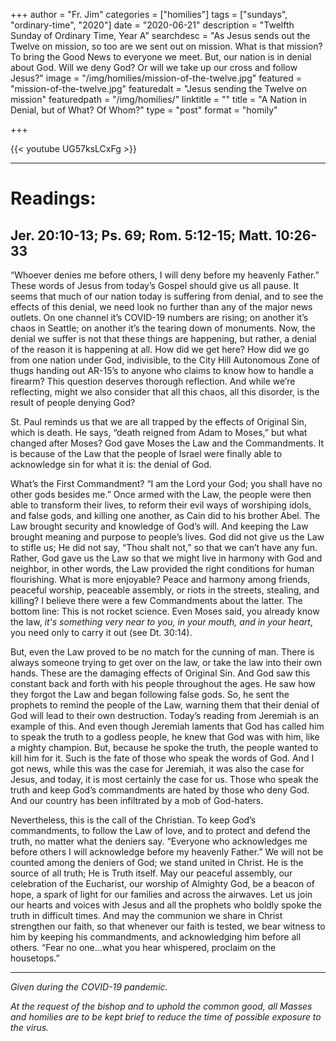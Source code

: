 +++
author = "Fr. Jim"
categories = ["homilies"]
tags = ["sundays", "ordinary-time", "2020"]
date = "2020-06-21"
description = "Twelfth Sunday of Ordinary Time, Year A"
searchdesc = "As Jesus sends out the Twelve on mission, so too are we sent out on mission. What is that mission? To bring the Good News to everyone we meet. But, our nation is in denial about God. Will we deny God? Or will we take up our cross and follow Jesus?"
image = "/img/homilies/mission-of-the-twelve.jpg"
featured = "mission-of-the-twelve.jpg"
featuredalt = "Jesus sending the Twelve on mission"
featuredpath = "/img/homilies/"
linktitle = ""
title = "A Nation in Denial, but of What? Of Whom?"
type = "post"
format = "homily"

+++

{{< youtube UG57ksLCxFg >}}

---

# Readings:
## Jer. 20:10-13; Ps. 69; Rom. 5:12-15; Matt. 10:26-33

“Whoever denies me before others, I will deny before my heavenly Father.” These words of Jesus from today’s Gospel should give us all pause. It seems that much of our nation today is suffering from denial, and to see the effects of this denial, we need look no further than any of the major news outlets. On one channel it’s COVID-19 numbers are rising; on another it’s chaos in Seattle; on another it’s the tearing down of monuments. Now, the denial we suffer is not that these things are happening, but rather, a denial of the reason it is happening at all. How did we get here? How did we go from one nation under God, indivisible, to the City Hill Autonomous Zone of thugs handing out AR-15’s to anyone who claims to know how to handle a firearm? This question deserves thorough reflection. And while we’re reflecting, might we also consider that all this chaos, all this disorder, is the result of people denying God?

St. Paul reminds us that we are all trapped by the effects of Original Sin, which is death. He says, “death reigned from Adam to Moses,” but what changed after Moses? God gave Moses the Law and the Commandments. It is because of the Law that the people of Israel were finally able to acknowledge sin for what it is: the denial of God.

What’s the First Commandment? “I am the Lord your God; you shall have no other gods besides me.” Once armed with the Law, the people were then able to transform their lives, to reform their evil ways of worshiping idols, and false gods, and killing one another, as Cain did to his brother Abel. The Law brought security and knowledge of God’s will. And keeping the Law brought meaning and purpose to people’s lives. God did not give us the Law to stifle us; He did not say, “Thou shalt not,” so that we can’t have any fun. Rather, God gave us the Law so that we might live in harmony with God and neighbor, in other words, the Law provided the right conditions for human flourishing. What is more enjoyable? Peace and harmony among friends, peaceful worship, peaceable assembly, or riots in the streets, stealing, and killing? I believe there were a few Commandments about the latter. The bottom line: This is not rocket science. Even Moses said, you already know the law, *it's something very near to you, in your mouth, and in your heart*, you need only to carry it out (see Dt. 30:14).

But, even the Law proved to be no match for the cunning of man. There is always someone trying to get over on the law, or take the law into their own hands. These are the damaging effects of Original Sin. And God saw this constant back and forth with his people throughout the ages. He saw how they forgot the Law and began following false gods. So, he sent the prophets to remind the people of the Law, warning them that their denial of God will lead to their own destruction. Today’s reading from Jeremiah is an example of this. And even though Jeremiah laments that God has called him to speak the truth to a godless people, he knew that God was with him, like a mighty champion. But, because he spoke the truth, the people wanted to kill him for it. Such is the fate of those who speak the words of God. And I got news, while this was the case for Jeremiah, it was also the case for Jesus, and today, it is most certainly the case for us. Those who speak the truth and keep God’s commandments are hated by those who deny God. And our country has been infiltrated by a mob of God-haters.

Nevertheless, this is the call of the Christian. To keep God’s commandments, to follow the Law of love, and to protect and defend the truth, no matter what the deniers say. “Everyone who acknowledges me before others I will acknowledge before my heavenly Father.” We will not be counted among the deniers of God; we stand united in Christ. He is the source of all truth; He is Truth itself. May our peaceful assembly, our celebration of the Eucharist, our worship of Almighty God, be a beacon of hope, a spark of light for our families and across the airwaves. Let us join our hearts and voices with Jesus and all the prophets who boldly spoke the truth in difficult times. And may the communion we share in Christ strengthen our faith, so that whenever our faith is tested, we bear witness to him by keeping his commandments, and acknowledging him before all others. “Fear no one...what you hear whispered, proclaim on the housetops.”

---
*Given during the COVID-19 pandemic.*

*At the request of the bishop and to uphold the common good, all Masses and homilies are to be kept brief to reduce the time of possible exposure to the virus.*
